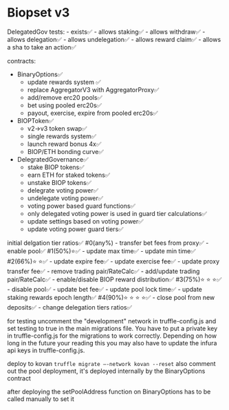 # Biopset v3


DelegatedGov tests:
    - exists✅
    - allows staking✅
    - allows withdraw✅
    - allows delegation✅
    - allows undelegation✅
    - allows reward claim✅
    - allows a sha to take an action✅

contracts:
 - BinaryOptions✅
    - update rewards system ✅
    - replace AggregatorV3 with AggregatorProxy✅
    - add/remove erc20 pools✅
    - bet using pooled erc20s✅
    - payout, exercise, expire from pooled erc20s✅
 - BIOPToken✅
    - v2->v3 token swap✅
    - single rewards system✅
    - launch reward bonus 4x✅
    - BIOP/ETH bonding curve✅
 - DelegratedGovernance✅
    - stake BIOP tokens✅
    - earn ETH for staked tokens✅
    - unstake BIOP tokens✅
    - delegrate voting power✅
    - undelegate voting power✅
    - voting power based guard functions✅
    - only delegated voting power is used in guard tier calculations✅
    - update settings based on voting power✅
    - update voting power guard tiers✅



initial delgation tier ratios✅
   #0(any%)
        - transfer bet fees from proxy✅
        - enable pool✅
   #1(50%)⭐️️️✅
        - update max time✅
        - update min time✅
    #2(66%)⭐️️️ ⭐️️️✅
        - update expire fee✅
        - update exercise fee✅
        - update proxy transfer fee✅
        - remove trading pair/RateCalc✅
        - add/update trading pair/RateCalc✅
        - enable/disable BIOP reward distribution✅
    #3(75%)⭐️️️ ⭐️️️ ⭐️️️✅
        - disable pool✅
        - update bet fee✅
        - update pool lock time✅
        - update staking rewards epoch length✅
    #4(90%)⭐️️️ ⭐️️️ ⭐️️️ ⭐️️️✅
        - close pool from new deposits✅
        - change delegation tiers ratios✅



for testing uncomment the "development" network in truffle-config.js and set testing to true in the main migrations file. You have to put a private key in truffle-config.js for the migrations to work correctly. Depending on how long in the future your reading this you may also have to update the infura api keys in truffle-config.js.


deploy to kovan
```truffle migrate —-network kovan --reset```
also comment out the pool deployment, it's deployed internally by the BinaryOptions contract

after deploying the setPoolAddress function on BinaryOptions has to be called manually to set it 
